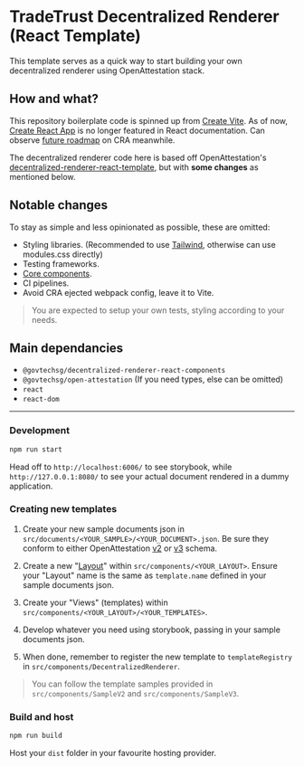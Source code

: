 # TradeTrust Decentralized Renderer (React Template)

This template serves as a quick way to start building your own decentralized renderer using OpenAttestation stack.

## How and what?

This repository boilerplate code is spinned up from [Create Vite](https://github.com/vitejs/vite/tree/main/packages/create-vite). As of now, [Create React App](https://github.com/facebook/create-react-app) is no longer featured in React documentation. Can observe [future roadmap](https://github.com/reactjs/react.dev/pull/5487#issuecomment-1409720741) on CRA meanwhile.

The decentralized renderer code here is based off OpenAttestation's [decentralized-renderer-react-template](https://github.com/Open-Attestation/decentralized-renderer-react-template), but with **some changes** as mentioned below.

## Notable changes

To stay as simple and less opinionated as possible, these are omitted:

- Styling libraries. (Recommended to use [Tailwind](https://tailwindcss.com/docs/installation), otherwise can use modules.css directly)
- Testing frameworks.
- [Core components](https://github.com/Open-Attestation/decentralized-renderer-react-template/tree/master/examples/core).
- CI pipelines.
- Avoid CRA ejected webpack config, leave it to Vite.

> You are expected to setup your own tests, styling according to your needs.

## Main dependancies

- `@govtechsg/decentralized-renderer-react-components`
- `@govtechsg/open-attestation` (If you need types, else can be omitted)
- `react`
- `react-dom`

---

### Development

```sh
npm run start
```

Head off to `http://localhost:6006/` to see storybook, while `http://127.0.0.1:8080/` to see your actual document rendered in a dummy application.

### Creating new templates

1. Create your new sample documents json in `src/documents/<YOUR_SAMPLE>/<YOUR_DOCUMENT>.json`. Be sure they conform to either OpenAttestation [v2](https://schema.openattestation.com/2.0/schema.json) or [v3](https://schema.openattestation.com/3.0/schema.json) schema.

2. Create a new "[Layout](https://github.com/Open-Attestation/adr/blob/master/decentralised_rendering.md#definitions)" within `src/components/<YOUR_LAYOUT>`. Ensure your "Layout" name is the same as `template.name` defined in your sample documents json.

3. Create your "Views" (templates) within `src/components/<YOUR_LAYOUT>/<YOUR_TEMPLATES>`.

4. Develop whatever you need using storybook, passing in your sample documents json.

5. When done, remember to register the new template to `templateRegistry` in `src/components/DecentralizedRenderer`.

> You can follow the template samples provided in `src/components/SampleV2` and `src/components/SampleV3`.

### Build and host

```sh
npm run build
```

Host your `dist` folder in your favourite hosting provider.
